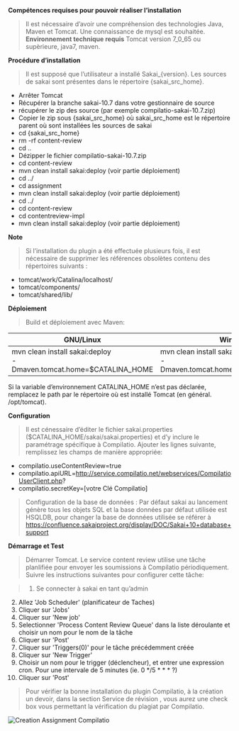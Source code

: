 **Compétences requises pour pouvoir réaliser l’installation**
> Il est nécessaire d’avoir une compréhension des technologies Java, Maven et Tomcat. Une connaissance de mysql est souhaitée.
**Environnement technique requis**
> Tomcat version 7_0_65 ou supèrieure, java7, maven. 

**Procédure d’installation**
> Il est supposé que l’utilisateur a installé Sakai_{version}. Les sources de sakai sont présentes dans le répertoire {sakai_src_home}.<br/>
*	Arrêter Tomcat
* Récupérer la branche sakai-10.7 dans votre gestionnaire de source
* récupérer le  zip des source (par exemple compilatio-sakai-10.7.zip)
* Copier le zip sous {sakai_src_home} où sakai_src_home est le répertoire parent où sont installées les sources de sakai
* cd {sakai_src_home}
* rm -rf content-review
* cd ..
* Dézipper le fichier compilatio-sakai-10.7.zip
* cd content-review
* mvn clean install sakai:deploy (voir partie déploiement)
* cd ../
* cd assignment
* mvn clean install sakai:deploy (voir partie déploiement)
* cd ../
* cd content-review
* cd contentreview-impl
* mvn clean install sakai:deploy (voir partie déploiement)

**Note**
>Si l’installation du plugin a été effectuée plusieurs fois, il est nécessaire de supprimer les références obsolètes contenu des répertoires suivants : 
* tomcat/work/Catalina/localhost/
* tomcat/components/
* tomcat/shared/lib/

**Déploiement**
> Build et déploiement avec Maven:
> 
GNU/Linux | Windows
--------- | -------
mvn clean install sakai:deploy<br/> -Dmaven.tomcat.home=$CATALINA_HOME | mvn clean install sakai:deploy<br/> -Dmaven.tomcat.home=%CATALINA_HOME%


Si la variable d’environnement CATALINA_HOME n’est pas déclarée, remplacez le path par le répertoire où est installé Tomcat (en général. /opt/tomcat).


**Configuration**
>Il est cénessaire d’éditer le fichier sakai.properties ($CATALINA_HOME/sakai/sakai.properties) et d’y inclure le paramétrage spécifique à Compilatio. Ajouter les lignes suivante, remplissez les champs de manière appropriée:
* compilatio.useContentReview=true
* compilatio.apiURL=http://service.compilatio.net/webservices/CompilatioUserClient.php?
* compilatio.secretKey=[votre Clé Compilatio]

> Configuration de la base de données : Par défaut sakai au lancement génère tous les objets SQL et la base données par défaut utilisée est HSQLDB, pour changer la base de données utilisée se référer à https://confluence.sakaiproject.org/display/DOC/Sakai+10+database+support

**Démarrage et Test**
>Démarrer Tomcat. Le service content review utilise une tâche planlifiée  pour envoyer les soumissions à Compilatio périodiquement. Suivre les instructions suivantes pour configurer cette tâche:

>1. Se connecter à sakai en tant qu’admin
2. Allez  'Job Scheduler' (planificateur de Taches)
3. Cliquer sur 'Jobs'
4. Cliquer sur 'New job'
5. Selectionner 'Process Content Review Queue' dans la liste déroulante et choisir un nom pour le nom de la tâche
6. Cliquer sur 'Post'
7. Cliquer sur 'Triggers(0)' pour le tâche précédemment créée
8. Cliquer sur 'New Trigger'
9. Choisir un nom pour le trigger (déclencheur), et entrer une expression cron. Pour une intervale de 5 minutes (ie. 0 */5 * * * ?)
10. Cliquer sur 'Post'

>Pour vérifier la bonne installation du plugin Compilatio, à la création un devoir, dans la section Service de révision , vous aurez une check box vous permettant la vérification du plagiat par Compilatio.


![Creation Assignment Compilatio](http://ludicolo.compilatio.net/imagecompilatio.jpg)

